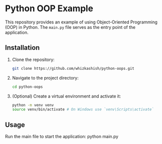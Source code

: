 # Python OOP Example

This repository provides an example of using Object-Oriented Programming (OOP) in Python. The `main.py` file serves as the entry point of the application.

## Installation

1. Clone the repository:
    ```bash
    git clone https://github.com/whizkashish/python-oops.git
    ```
2. Navigate to the project directory:
    ```bash
    cd python-oops
    ```
3. (Optional) Create a virtual environment and activate it:
    ```bash
    python -m venv venv
    source venv/bin/activate # On Windows use `venv\Scripts\activate`
    ```
    
## Usage

Run the main file to start the application:
python main.py

